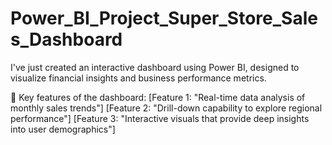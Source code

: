# Power_BI_Project_Super_Store_Sales_Dashboard
I've just created an interactive dashboard using Power BI, designed to visualize financial insights and business performance metrics.

🔑 Key features of the dashboard:
[Feature 1: "Real-time data analysis of monthly sales trends"]
[Feature 2: "Drill-down capability to explore regional performance"]
[Feature 3: "Interactive visuals that provide deep insights into user demographics"]
